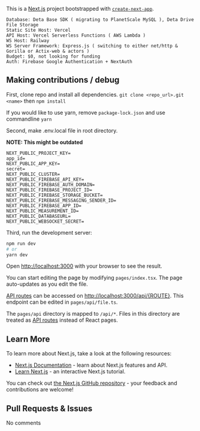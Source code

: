 This is a [Next.js](https://nextjs.org/) project bootstrapped with [`create-next-app`](https://github.com/vercel/next.js/tree/canary/packages/create-next-app).
```
Database: Deta Base SDK ( migrating to PlanetScale MySQL ), Deta Drive File Storage
Static Site Host: Vercel
API Host: Vercel Serverless Functions ( AWS Lambda )
WS Host: Railway
WS Server Framework: Express.js ( switching to either net/http & Gorilla or Actix-web & actors )
Budget: $0, not looking for funding
Auth: Firebase Google Authentication + NextAuth
```
## Making contributions / debug

First, clone repo and install all dependencies.
`git clone <repo_url>.git <name>`
then
`npm install`

If you would like to use yarn, remove `package-lock.json` and use commandline `yarn`

Second, make .env.local file in root directory.

**NOTE: This might be outdated**
```
NEXT_PUBLIC_PROJECT_KEY=
app_id=
NEXT_PUBLIC_APP_KEY=
secret=
NEXT_PUBLIC_CLUSTER=
NEXT_PUBLIC_FIREBASE_API_KEY=
NEXT_PUBLIC_FIREBASE_AUTH_DOMAIN=
NEXT_PUBLIC_FIREBASE_PROJECT_ID=
NEXT_PUBLIC_FIREBASE_STORAGE_BUCKET=
NEXT_PUBLIC_FIREBASE_MESSAGING_SENDER_ID=
NEXT_PUBLIC_FIREBASE_APP_ID=
NEXT_PUBLIC_MEASUREMENT_ID=
NEXT_PUBLIC_DATABASEURL=
NEXT_PUBLIC_WEBSOCKET_SECRET=
```

Third, run the development server:

```bash
npm run dev
# or
yarn dev
```

Open [http://localhost:3000](http://localhost:3000) with your browser to see the result.

You can start editing the page by modifying `pages/index.tsx`. The page auto-updates as you edit the file.

[API routes](https://nextjs.org/docs/api-routes/introduction) can be accessed on [http://localhost:3000/api/{ROUTE}](http://localhost:3000/api/ROUTE). This endpoint can be edited in `pages/api/file.ts`.

The `pages/api` directory is mapped to `/api/*`. Files in this directory are treated as [API routes](https://nextjs.org/docs/api-routes/introduction) instead of React pages.

## Learn More

To learn more about Next.js, take a look at the following resources:

- [Next.js Documentation](https://nextjs.org/docs) - learn about Next.js features and API.
- [Learn Next.js](https://nextjs.org/learn) - an interactive Next.js tutorial.

You can check out [the Next.js GitHub repository](https://github.com/vercel/next.js/) - your feedback and contributions are welcome!

## Pull Requests & Issues

No comments
